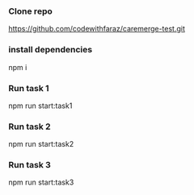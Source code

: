 ### Clone repo

https://github.com/codewithfaraz/caremerge-test.git

### install dependencies

npm i

### Run task 1

npm run start:task1

### Run task 2

npm run start:task2

### Run task 3

npm run start:task3
